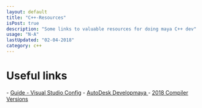 ```yaml
---
layout: default
title: "C++-Resources"
isPost: true
description: "Some links to valuable resources for doing maya C++ dev"
usage: "N-A"
lastUpdated: "02-04-2018"
category: c++
---
```

<h1>Useful links</h1>
- <a class="post-link" href="http://www.hajimenakamura.com/hajime/cg/mll/startMll.shtml"> Guide - Visual Studio Config</a>
- <a class="post-link" href="http://www.autodesk.com/developmaya"> AutoDesk Developmaya </a>
- <a class="post-link" href="http://around-the-corner.typepad.com/adn/2018/02/compiler-versions-for-maya-2018.html"> 2018 Compiler Versions </a>

